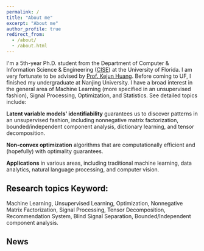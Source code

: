 ```yaml
---
permalink: /
title: "About me"
excerpt: "About me"
author_profile: true
redirect_from: 
  - /about/
  - /about.html
---
```

I'm a 5th-year Ph.D. student from the Department of Computer & Information Science & Engineering (<a href="https://www.cise.ufl.edu/">CISE</a>) at the University of Florida. I am very fortunate to be advised by <a href="https://www.cise.ufl.edu/~kejun/">Prof. Kejun Huang</a>.
Before coming to UF, I finished my undergraduate at Nanjing University.
I have a broad interest in the general area of Machine Learning (more specified in an unsupervised fashion), Signal Processing, Optimization, and Statistics. See detailed topics include:


**Latent variable models' identifiability** guarantees us to discover patterns in an unsupervised fashion, including nonnegative matrix factorization, bounded/independent component analysis, dictionary learning, and tensor decomposition.

**Non-convex optimization** algorithms that are computationally efficient and (hopefully) with optimality guarantees.

**Applications** in various areas, including traditional machine learning, data analytics, natural language processing, and computer vision.

Research topics Keyword:
---
Machine Learning, Unsupervised Learning, Optimization, Nonnegative Matrix Factorization, Signal Processing, Tensor Decomposition, Recommendation System, Blind Signal Separation,  Bounded/Independent component analysis.

News
---



